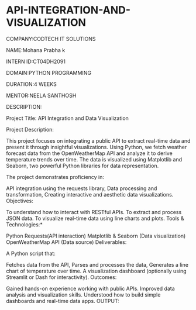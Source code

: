 # API-INTEGRATION-AND-VISUALIZATION

COMPANY:CODTECH IT SOLUTIONS

NAME:Mohana Prabha k

INTERN ID:CT04DH2091

DOMAIN:PYTHON PROGRAMMING

DURATION:4 WEEKS

MENTOR:NEELA SANTHOSH

DESCRIPTION:

Project Title: API Integration and Data Visualization

Project Description:

This project focuses on integrating a public API to extract real-time data and present it through insightful visualizations. Using Python, we fetch weather forecast data from the OpenWeatherMap API and analyze it to derive temperature trends over time. The data is visualized using Matplotlib and Seaborn, two powerful Python libraries for data representation.

The project demonstrates proficiency in:

API integration using the requests library,
Data processing and transformation,
Creating interactive and aesthetic data visualizations.
Objectives:

To understand how to interact with RESTful APIs.
To extract and process JSON data.
To visualize real-time data using line charts and plots.
Tools & Technologies:*

Python
Requests(API interaction)
Matplotlib & Seaborn (Data visualization)
OpenWeatherMap API (Data source)
Deliverables:

A Python script that:

Fetches data from the API,
Parses and processes the data,
Generates a line chart of temperature over time.
A visualization dashboard (optionally using Streamlit or Dash for interactivity).
Outcomes:

Gained hands-on experience working with public APIs.
Improved data analysis and visualization skills.
Understood how to build simple dashboards and real-time data apps.
OUTPUT:
